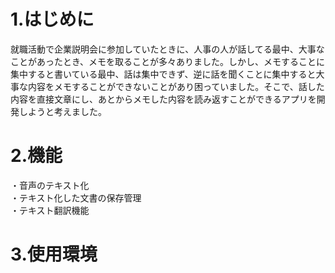 # 1.はじめに
就職活動で企業説明会に参加していたときに、人事の人が話してる最中、大事なことがあったとき、メモを取ることが多々ありました。しかし、メモすることに集中すると書いている最中、話は集中できず、逆に話を聞くことに集中すると大事な内容をメモすることができないことがあり困っていました。そこで、話した内容を直接文章にし、あとからメモした内容を読み返すことができるアプリを開発しようと考えました。</br>
# 2.機能
・音声のテキスト化</br>
・テキスト化した文書の保存管理</br>
・テキスト翻訳機能</br>
# 3.使用環境
